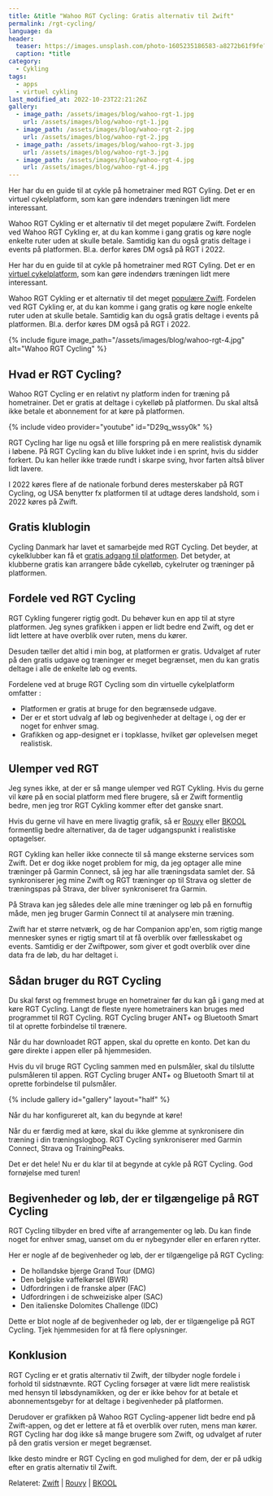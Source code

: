 ```yaml
---
title: &title "Wahoo RGT Cycling: Gratis alternativ til Zwift"
permalink: /rgt-cycling/
language: da
header:
  teaser: https://images.unsplash.com/photo-1605235186583-a8272b61f9fe?ixlib=rb-1.2.1&ixid=MnwxMjA3fDB8MHxwaG90by1wYWdlfHx8fGVufDB8fHx8&auto=format&fit=crop&h=300&w=400&q=10
  caption: *title
category:
  - Cykling
tags:
  - apps
  - virtuel cykling
last_modified_at: 2022-10-23T22:21:26Z
gallery:
  - image_path: /assets/images/blog/wahoo-rgt-1.jpg
    url: /assets/images/blog/wahoo-rgt-1.jpg
  - image_path: /assets/images/blog/wahoo-rgt-2.jpg
    url: /assets/images/blog/wahoo-rgt-2.jpg
  - image_path: /assets/images/blog/wahoo-rgt-3.jpg
    url: /assets/images/blog/wahoo-rgt-3.jpg
  - image_path: /assets/images/blog/wahoo-rgt-4.jpg
    url: /assets/images/blog/wahoo-rgt-4.jpg
---
```


Her har du en guide til at cykle på hometrainer med RGT Cyling. Det er en virtuel cykelplatform, som kan gøre indendørs træningen lidt mere interessant.

Wahoo RGT Cykling er et alternativ til det meget populære Zwift. Fordelen ved Wahoo RGT Cykling er, at du kan komme i gang gratis og køre nogle enkelte ruter uden at skulle betale. Samtidig kan du også gratis deltage i events på platformen. Bl.a. derfor køres DM også på RGT i 2022.

Her har du en guide til at cykle på hometrainer med RGT Cyling. Det er en [virtuel cykelplatform](/hometrainer-apps/), som kan gøre indendørs træningen lidt mere interessant.

Wahoo RGT Cykling er et alternativ til det meget [populære Zwift](/komplet-begynderguide-zwift/). Fordelen ved RGT Cykling er, at du kan komme i gang gratis og køre nogle enkelte ruter uden at skulle betale. Samtidig kan du også gratis deltage i events på platformen. Bl.a. derfor køres DM også på RGT i 2022.

{% include figure image_path="/assets/images/blog/wahoo-rgt-4.jpg" alt="Wahoo RGT Cycling" %}

## Hvad er RGT Cycling?

Wahoo RGT Cycling er en relativt ny platform inden for træning på hometrainer. Det er gratis at deltage i cykelløb på platformen. Du skal altså ikke betale et abonnement for at køre på platformen.

{% include video provider="youtube" id="D29q_wssy0k" %}

RGT Cycling har lige nu også et lille forspring på en mere realistisk dynamik i løbene. På RGT Cycling kan du blive lukket inde i en sprint, hvis du sidder forkert. Du kan heller ikke træde rundt i skarpe sving, hvor farten altså bliver lidt lavere.

I 2022 køres flere af de nationale forbund deres mesterskaber på RGT Cycling, og USA benytter fx platformen til at udtage deres landshold, som i 2022 køres på Zwift.

## Gratis klublogin

Cycling Danmark har lavet et samarbejde med RGT Cycling. Det beyder, at cykelklubber kan få et [gratis adgang til platformen](https://www.cyklingdanmark.dk/klubmedlems-nyheder/vis-nyhed/article/gratis-klublogin-til-rgt-cycling/). Det betyder, at klubberne gratis kan arrangere både cykelløb, cykelruter og træninger på platformen.

## Fordele ved RGT Cycling

RGT Cykling fungerer rigtig godt. Du behøver kun en app til at styre platformen. Jeg synes grafikken i appen er lidt bedre end Zwift, og det er lidt lettere at have overblik over ruten, mens du kører.

Desuden tæller det altid i min bog, at platformen er gratis. Udvalget af ruter på den gratis udgave og træninger er meget begrænset, men du kan gratis deltage i alle de enkelte løb og events.

Fordelene ved at bruge RGT Cycling som din virtuelle cykelplatform omfatter :

- Platformen er gratis at bruge for den begrænsede udgave.
- Der er et stort udvalg af løb og begivenheder at deltage i, og der er noget for enhver smag.
- Grafikken og app-designet er i topklasse, hvilket gør oplevelsen meget realistisk.

## Ulemper ved RGT

Jeg synes ikke, at der er så mange ulemper ved RGT Cykling. Hvis du gerne vil køre på en social platform med flere brugere, så er Zwift formentlig bedre, men jeg tror RGT Cykling kommer efter det ganske snart.

Hvis du gerne vil have en mere livagtig grafik, så er [Rouvy](/rouvy/) eller [BKOOL](/bkool-begynderguide/) formentlig bedre alternativer, da de tager udgangspunkt i realistiske optagelser.

RGT Cykling kan heller ikke connecte til så mange eksterne services som Zwift. Det er dog ikke noget problem for mig, da jeg optager alle mine træninger på Garmin Connect, så jeg har alle træningsdata samlet der. Så synkroniserer jeg mine Zwift og RGT træninger op til Strava og sletter de træningspas på Strava, der bliver synkroniseret fra Garmin.

På Strava kan jeg således dele alle mine træninger og løb på en fornuftig måde, men jeg bruger Garmin Connect til at analysere min træning.

Zwift har et større netværk, og de har Companion app'en, som rigtig mange mennesker synes er rigtig smart til at få overblik over fællesskabet og events. Samtidig er der Zwiftpower, som giver et godt overblik over dine data fra de løb, du har deltaget i.

## Sådan bruger du RGT Cycling

Du skal først og fremmest bruge en hometrainer før du kan gå i gang med at køre RGT Cycling. Langt de fleste nyere hometrainers kan bruges med programmet til RGT Cycling. RGT Cycling bruger ANT+ og Bluetooth Smart til at oprette forbindelse til trænere.

Når du har downloadet RGT appen, skal du oprette en konto. Det kan du gøre direkte i appen eller på hjemmesiden.

Hvis du vil bruge RGT Cycling sammen med en pulsmåler, skal du tilslutte pulsmåleren til appen. RGT Cycling bruger ANT+ og Bluetooth Smart til at oprette forbindelse til pulsmåler.

{% include gallery id="gallery" layout="half" %}

Når du har konfigureret alt, kan du begynde at køre!

Når du er færdig med at køre, skal du ikke glemme at synkronisere din træning i din træningslogbog. RGT Cycling synkroniserer med Garmin Connect, Strava og TrainingPeaks.

Det er det hele! Nu er du klar til at begynde at cykle på RGT Cycling. God fornøjelse med turen!

## Begivenheder og løb, der er tilgængelige på RGT Cycling

RGT Cycling tilbyder en bred vifte af arrangementer og løb. Du kan finde noget for enhver smag, uanset om du er nybegynder eller en erfaren rytter.

Her er nogle af de begivenheder og løb, der er tilgængelige på RGT Cycling:

- De hollandske bjerge Grand Tour (DMG)
- Den belgiske vaffelkørsel (BWR)
- Udfordringen i de franske alper (FAC)
- Udfordringen i de schweiziske alper (SAC)
- Den italienske Dolomites Challenge (IDC)

Dette er blot nogle af de begivenheder og løb, der er tilgængelige på RGT Cycling. Tjek hjemmesiden for at få flere oplysninger.

## Konklusion

RGT Cycling er et gratis alternativ til Zwift, der tilbyder nogle fordele i forhold til sidstnævnte. RGT Cycling forsøger at være lidt mere realistisk med hensyn til løbsdynamikken, og der er ikke behov for at betale et abonnementsgebyr for at deltage i begivenheder på platformen.

Derudover er grafikken på Wahoo RGT Cycling-appener lidt bedre end på Zwift-appen, og det er lettere at få et overblik over ruten, mens man kører. RGT Cycling har dog ikke så mange brugere som Zwift, og udvalget af ruter på den gratis version er meget begrænset.

Ikke desto mindre er RGT Cycling en god mulighed for dem, der er på udkig efter en gratis alternativ til Zwift.

Relateret: [Zwift](/komplet-begynderguide-zwift/) | [Rouvy](/rouvy/) | [BKOOL](/bkool-begynderguide/)
